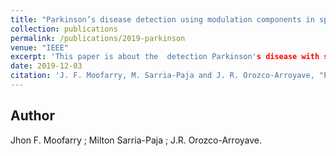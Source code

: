 ```yaml
---
title: "Parkinson’s disease detection using modulation components in speech signals"
collection: publications
permalink: /publications/2019-parkinson
venue: "IEEE"
excerpt: 'This paper is about the  detection Parkinson's disease with speech signals'
date: 2019-12-03
citation: 'J. F. Moofarry, M. Sarria-Paja and J. R. Orozco-Arroyave, "Parkinson’s disease detection using modulation components in speech signals," 2019 XXII Symposium on Image, Signal Processing and Artificial Vision (STSIVA), Bucaramanga, Colombia, 2019, pp. 1-4, doi: 10.1109/STSIVA.2019.8730245.ss'
---
```


## Author
Jhon F. Moofarry ; Milton Sarria-Paja ; J.R. Orozco-Arroyave.
